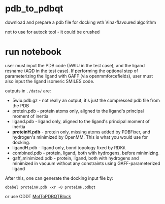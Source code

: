 # pdb_to_pdbqt
 download and prepare a pdb file for docking wth Vina-flavoured algorithm 
 
 not to use for autock tool - it could be crushed

# run notebook
user must input the PDB code (5WIU in the test case), and the ligand resname (AQD in the test case). If performing the optional step of parameterizing the ligand with GAFF (via openmmforcefields), user must also input the ligand isomeric SMILES code.

outputs in `./data/` are:
- 5wiu.pdb.gz - not really an output, it's just the compressed pdb file from the PDB
- protein.pdb - protein atoms only, aligned to the ligand's principal moment of inertia
- ligand.pdb - ligand only, aligned to the ligand's principal moment of inertia
- **proteinH.pdb** - protein only, missing atoms added by PDBFixer, and hydrogen's minimized by OpenMM. This is what you would use for docking.
- ligandH.pdb - ligand only, bond topology fixed by RDKit
- combined.pdb - protein, ligand, both with hydrogens, before minimizing.
- gaff_minimized.pdb - protein, ligand, both with hydrogens and minimized in vacuum without any constraints using GAFF-parameterized ligand

After this, one can generate the docking input file by:
```
obabel proteinH.pdb -xr -O proteinH.pdbqt
```

or use ODDT [MolToPDBQTBlock](https://oddt.readthedocs.io/en/latest/rst/oddt.toolkits.extras.rdkit.html#oddt.toolkits.extras.rdkit.MolToPDBQTBlock)
